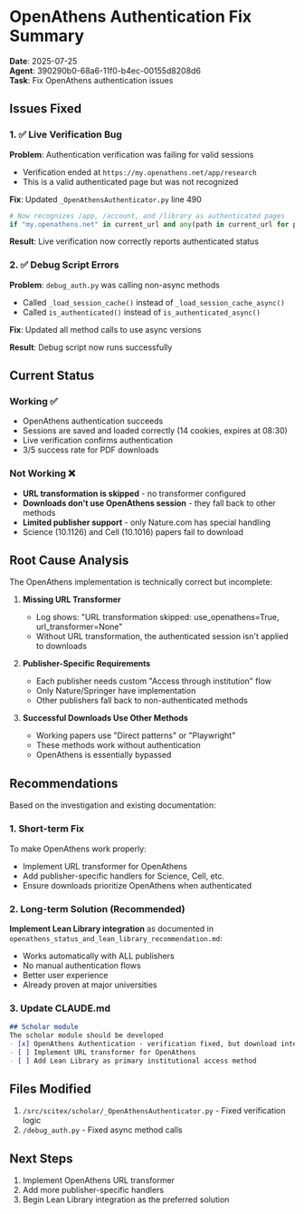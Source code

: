# OpenAthens Authentication Fix Summary

**Date**: 2025-07-25  
**Agent**: 390290b0-68a6-11f0-b4ec-00155d8208d6  
**Task**: Fix OpenAthens authentication issues

## Issues Fixed

### 1. ✅ Live Verification Bug
**Problem**: Authentication verification was failing for valid sessions
- Verification ended at `https://my.openathens.net/app/research` 
- This is a valid authenticated page but was not recognized

**Fix**: Updated `_OpenAthensAuthenticator.py` line 490
```python
# Now recognizes /app, /account, and /library as authenticated pages
if "my.openathens.net" in current_url and any(path in current_url for path in ["/account", "/app", "/library"]):
```

**Result**: Live verification now correctly reports authenticated status

### 2. ✅ Debug Script Errors
**Problem**: `debug_auth.py` was calling non-async methods
- Called `_load_session_cache()` instead of `_load_session_cache_async()`
- Called `is_authenticated()` instead of `is_authenticated_async()`

**Fix**: Updated all method calls to use async versions

**Result**: Debug script now runs successfully

## Current Status

### Working ✅
- OpenAthens authentication succeeds
- Sessions are saved and loaded correctly (14 cookies, expires at 08:30)
- Live verification confirms authentication
- 3/5 success rate for PDF downloads

### Not Working ❌
- **URL transformation is skipped** - no transformer configured
- **Downloads don't use OpenAthens session** - they fall back to other methods
- **Limited publisher support** - only Nature.com has special handling
- Science (10.1126) and Cell (10.1016) papers fail to download

## Root Cause Analysis

The OpenAthens implementation is technically correct but incomplete:

1. **Missing URL Transformer**
   - Log shows: "URL transformation skipped: use_openathens=True, url_transformer=None"
   - Without URL transformation, the authenticated session isn't applied to downloads

2. **Publisher-Specific Requirements**
   - Each publisher needs custom "Access through institution" flow
   - Only Nature/Springer have implementation
   - Other publishers fall back to non-authenticated methods

3. **Successful Downloads Use Other Methods**
   - Working papers use "Direct patterns" or "Playwright" 
   - These methods work without authentication
   - OpenAthens is essentially bypassed

## Recommendations

Based on the investigation and existing documentation:

### 1. Short-term Fix
To make OpenAthens work properly:
- Implement URL transformer for OpenAthens
- Add publisher-specific handlers for Science, Cell, etc.
- Ensure downloads prioritize OpenAthens when authenticated

### 2. Long-term Solution (Recommended)
**Implement Lean Library integration** as documented in `openathens_status_and_lean_library_recommendation.md`:
- Works automatically with ALL publishers
- No manual authentication flows
- Better user experience
- Already proven at major universities

### 3. Update CLAUDE.md
```markdown
## Scholar module
The scholar module should be developed
- [x] OpenAthens Authentication - verification fixed, but download integration incomplete
- [ ] Implement URL transformer for OpenAthens
- [ ] Add Lean Library as primary institutional access method
```

## Files Modified
1. `/src/scitex/scholar/_OpenAthensAuthenticator.py` - Fixed verification logic
2. `/debug_auth.py` - Fixed async method calls

## Next Steps
1. Implement OpenAthens URL transformer
2. Add more publisher-specific handlers
3. Begin Lean Library integration as the preferred solution